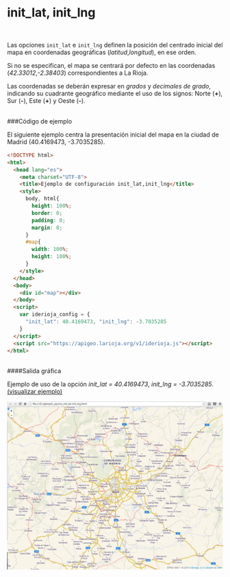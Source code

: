 # init_lat, init_lng
</br>

Las opciones `init_lat` e `init_lng` definen la posición del centrado inicial del mapa en coordenadas geográficas (*latitud*,*longitud*), en ese orden.

Si no se especifican, el mapa se centrará por defecto en las coordenadas (*42.33012*,*-2.38403*) correspondientes a La Rioja.

Las coordenadas se deberán expresar en *grados* y *decimales de grado*, indicando su cuadrante geográfico mediante el uso de los signos: Norte (**+**), Sur (**-**), Este (**+**) y Oeste (**-**).

</br>
###Código de ejemplo
</br>

El siguiente ejemplo centra la presentación inicial del mapa en la ciudad de Madrid (40.4169473, -3.7035285).

```html
<!DOCTYPE html>
<html>
  <head lang="es">
    <meta charset="UTF-8">
    <title>Ejemplo de configuración init_lat,init_lng</title>
    <style>
      body, html{
        height: 100%;
        border: 0;
        padding: 0;
        margin: 0;
      }
      #map{
        width: 100%;
        height: 100%;
      }
    </style>
  </head>
  <body>
    <div id="map"></div>
  </body>
  <script>
    var iderioja_config = {
      "init_lat": 40.4169473, "init_lng": -3.7035285
    }
  </script>
  <script src="https://apigeo.larioja.org/v1/iderioja.js"></script>
</html>
```

</br>
####Salida gráfica
</br>

Ejemplo de uso de la opción  *init_lat = 40.4169473*,  *init_lng = -3.7035285*. [(visualizar ejemplo)](https://iderioja.github.io/doc_api_iderioja/ejemplo_opcion_init_lat-init_lng)

![Ejemplo de uso de la opción init,lat-init_lng](/img/opciones_init_lat_init_lng_salida_grafica.jpg "Ejemplo de uso de la opción init_lat,init_lng")
